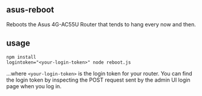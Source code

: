 ## asus-reboot

Reboots the Asus 4G-AC55U Router that tends to hang every now and then.

## usage

```
npm install
logintoken="<your-login-token>" node reboot.js
```

...where `<your-login-token>` is the login token for your router. You can 
find the login token by inspecting the POST request sent by the admin UI
login page when you log in.

